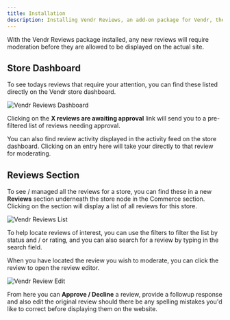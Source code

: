 ```yaml
---
title: Installation
description: Installing Vendr Reviews, an add-on package for Vendr, the eCommerce solution for Umbraco v8+
---
```


With the Vendr Reviews package installed, any new reviews will require moderation before they are allowed to be displayed on the actual site.

## Store Dashboard

To see todays reviews that require your attention, you can find these listed directly on the Vendr store dashboard.

![Vendr Reviews Dashboard](~/assets/images/screenshots/reviews/dashboard.png)

Clicking on the **X reviews are awaiting approval** link will send you to a pre-filtered list of reviews needing approval.

You can also find review activity displayed in the activity feed on the store dashboard. Clicking on an entry here will take your directly to that review for moderating.

## Reviews Section

To see / managed all the reviews for a store, you can find these in a new **Reviews** section underneath the store node in the Commerce section. Clicking on the section will display a list of all reviews for this store.

![Vendr Reviews List](~/assets/images/screenshots/reviews/reviews_list.png)

To help locate reviews of interest, you can use the filters to filter the list by status and / or rating, and you can also search for a review by typing in the search field.

When you have located the review you wish to moderate, you can click the review to open the review editor.

![Vendr Review Edit](~/assets/images/screenshots/reviews/review_edit.png)

From here you can **Approve / Decline** a review, provide a followup response and also edit the original review should there be any spelling mistakes you'd like to correct before displaying them on the website.

